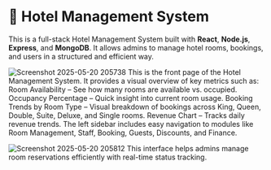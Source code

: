 # 🏨 Hotel Management System
This is a full-stack Hotel Management System built with **React**, **Node.js**, **Express**, and **MongoDB**. It allows admins to manage hotel rooms, bookings, and users in a structured and efficient way.

![Screenshot 2025-05-20 205738](https://github.com/user-attachments/assets/922daead-92b5-4de9-8ec7-cf3cb104adf2)
This is the front page of the Hotel Management System. It provides a visual overview of key metrics such as:
Room Availability – See how many rooms are available vs. occupied.
Occupancy Percentage – Quick insight into current room usage.
Booking Trends by Room Type – Visual breakdown of bookings across King, Queen, Double, Suite, Deluxe, and Single rooms.
Revenue Chart – Tracks daily revenue trends.
The left sidebar includes easy navigation to modules like Room Management, Staff, Booking, Guests, Discounts, and Finance.






![Screenshot 2025-05-20 205812](https://github.com/user-attachments/assets/935407b5-81a1-47a9-a957-0ea21064d30f)
This interface helps admins manage room reservations efficiently with real-time status tracking.
